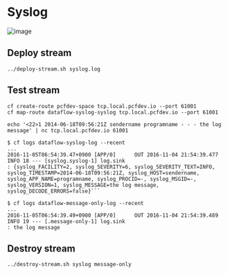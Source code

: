# Syslog

![image](https://cloud.githubusercontent.com/assets/106908/20023730/5272baca-a325-11e6-8200-de46344438e8.png)

## Deploy stream

``` shell
../deploy-stream.sh syslog.log
```

## Test stream

``` shell
cf create-route pcfdev-space tcp.local.pcfdev.io --port 61001
cf map-route dataflow-syslog-syslog tcp.local.pcfdev.io --port 61001

echo '<22>1 2014-06-18T09:56:21Z sendername programname - - - the log message' | nc tcp.local.pcfdev.io 61001
```

``` console
$ cf logs dataflow-syslog-log --recent
...
2016-11-05T06:54:39.47+0900 [APP/0]      OUT 2016-11-04 21:54:39.477  INFO 18 --- [syslog.syslog-1] log.sink                                 : {syslog_FACILITY=2, syslog_SEVERITY=6, syslog_SEVERITY_TEXT=INFO, syslog_TIMESTAMP=2014-06-18T09:56:21Z, syslog_HOST=sendername, syslog_APP_NAME=programname, syslog_PROCID=-, syslog_MSGID=-, syslog_VERSION=1, syslog_MESSAGE=the log message, syslog_DECODE_ERRORS=false}```
```

``` console
$ cf logs dataflow-message-only-log --recent
...
2016-11-05T06:54:39.49+0900 [APP/0]      OUT 2016-11-04 21:54:39.489  INFO 19 --- [.message-only-1] log.sink                                 : the log message
```

## Destroy stream

``` shell
../destroy-stream.sh syslog message-only
```
